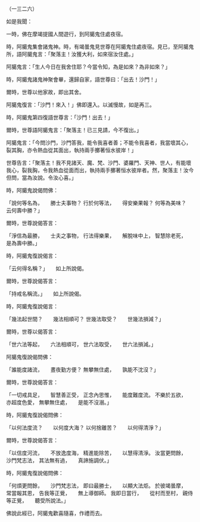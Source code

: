 （一三二六）

如是我聞：

一時，佛在摩竭提國人間遊行，到阿臈鬼住處夜宿。

時，阿臈鬼集會諸鬼神。時，有竭曇鬼見世尊在阿臈鬼住處夜宿。見已，至阿臈鬼所，語阿臈鬼言：「聚落主！汝獲大利，如來宿汝住處。」

阿臈鬼言：「生人今日在我舍住耶？今當令知，為是如來？為非如來？」

時，阿臈鬼諸鬼神聚會畢，還歸自家，語世尊曰：「出去！沙門！」

爾時，世尊以他家故，即出其舍。

阿臈鬼復言：「沙門！來入！」佛即還入。以滅慢故，如是再三。

時，阿臈鬼第四復語世尊言：「沙門！出去！」

爾時，世尊語阿臈鬼言：「聚落主！已三見請，今不復出。」

阿臈鬼言：「今問沙門，沙門答我，能令我喜者善；不能令我喜者，我當壞其心，裂其胸，亦令熱血從其面出，執持兩手擲著恒水彼岸！」

世尊告言：「聚落主！我不見諸天、魔、梵、沙門、婆羅門、天神、世人，有能壞我心，裂我胸，令我熱血從面而出，執持兩手擲著恒水彼岸者。然，聚落主！汝今但問，當為汝說。令汝心喜。」

時，阿臈鬼說偈問佛：

「說何等名為，　　勝士夫事物？
行於何等法，　　得安樂果報？
何等為美味？　　云何壽中勝？」

爾時，世尊說偈答言：

「淨信為最勝，　　士夫之事物，
行法得樂果，　　解脫味中上，
智慧除老死，　　是為壽中勝。」

時，阿臈鬼復說偈言：

「云何得名稱？」　　如上所說偈。

爾時，世尊說偈答言：

「持戒名稱流。」　　如上所說偈。

時，阿臈鬼復說偈言：

「幾法起世間？　　幾法相順可？
世幾法取受？　　世幾法損減？」

爾時，世尊以偈答言：

「世六法等起，　　六法相順可，
世六法取受，　　世六法損減。」

阿臈鬼復說偈問佛：

「誰能度諸流，　　晝夜勤方便？
無攀無住處，　　孰能不沈沒？」

爾時，世尊說偈答言：

「一切戒具足，　　智慧善正受，
正念內思惟，　　能度難度流。
不樂於五欲，　　亦超度色愛，
無攀無住處，　　是能不沒溺。」

時，阿臈鬼復說偈問佛：

「以何法度流？　　以何度大海？
以何捨離苦？　　以何得清淨？」

爾時，世尊說偈答言：

「以信度河流，　　不放逸度海，
精進能除苦，　　以慧得清淨。
汝當更問餘，　　沙門梵志法，
其法無有過，　　真諦施調伏。」

時，阿臈鬼復說偈問佛：

「何煩更問餘，　　沙門梵志法，
即曰最勝士，　　以顯大法炬。
於彼竭曇摩，　　常當報其恩，
告我等正覺，　　無上導御師。
我即日當行，　　從村而至村，
親侍等正覺，　　聽受所說法。」

佛說此經已，阿臈鬼歡喜隨喜，作禮而去。






